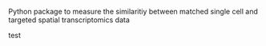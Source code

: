 Python package to measure the similaritiy between matched single cell and targeted spatial transcriptomics data


test
